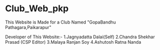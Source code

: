 # Club_Web_pkp
This Website is Made for a Club Named "GopaBandhu Pathagara,Paikarapur"

Developer of This Website:-
1.Jagnyadatta Dalai(Self)
2.Chandra Shekhar Prasad (CSP Editor)
3.Malaya Ranjan Soy
4.Ashutosh Ratna Nanda